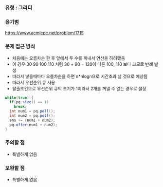 ### 유형 : 그리디
### 윤기범
https://www.acmicpc.net/problem/1715

### 문제 접근 방식
  - 처음에는 오름차순 한 후 앞에서 두 수를 꺼내서 연산을 하려했음
  - 이 경우 30 90 100 110 처럼 30 + 90 = 120이 다른 100, 110 보다 크므로 반례 발생
  - 따라서 넣을때마다 오름차순을 하면 n*nlogn으로 시간초과 날 것으로 예상됨
  - 따라서 우선순위 큐 사용
  - 탈출조건으로 우선순위 큐의 크기가 1이라서 2개를 꺼낼 수 없는 경우로 설정
```Java
while(true) {
  if(pq.size() == 1)
    break;
  int num1 = pq.poll();
  int num2 = pq.poll();
  ans += (num1 + num2);
  pq.offer(num1 + num2);
}
```

### 주의할 점
  - 특별하게 없음

### 보완할 점
  - 특별하게 없음
